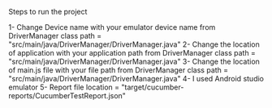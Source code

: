 Steps to run the project

1- Change Device name with your emulator device name from DriverManager class path = "src/main/java/DriverManager/DriverManager.java"
2- Change the location of application with your application path from DriverManager class path = "src/main/java/DriverManager/DriverManager.java"
3- Change the location of main.js file with your file path from DriverManager class path = "src/main/java/DriverManager/DriverManager.java"
4- I used Android studio emulator
5- Report file location = "target/cucumber-reports/CucumberTestReport.json"
